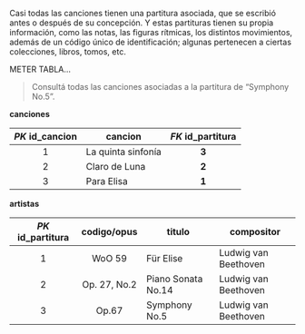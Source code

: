 Casi todas las canciones tienen una partitura asociada, que se escribió antes o después de su concepción. Y estas partituras tienen su propia información, como las notas, las figuras rítmicas, los distintos movimientos, además de un código único de identificación; algunas pertenecen a ciertas colecciones, libros, tomos, etc. 

METER TABLA...

> Consultá todas las canciones asociadas a la partitura de “Symphony No.5”.


**canciones**

|_PK_  **id_cancion**|cancion|_FK_  **id_partitura** |
|:----:|-----|:--:|
|1|La quinta sinfonía |**3**|
|2|Claro de Luna|**2**|
|3|Para Elisa|**1**|

**artistas**

|_PK_  **id_partitura**|codigo/opus|titulo|compositor|
|:----:|:----:|----|---|
|1|WoO 59|Für Elise|Ludwig van Beethoven|
|2|Op. 27, No.2|Piano Sonata No.14|Ludwig van Beethoven|
|3|Op.67|Symphony No.5|Ludwig van Beethoven|